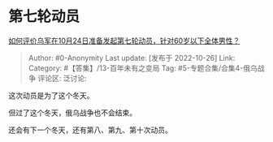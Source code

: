 # 第七轮动员
[如何评价乌军在10月24日准备发起第七轮动员，针对60岁以下全体男性？](https://www.zhihu.com/question/561915227/answer/2730528309)

> Author: #0-Anonymity
> Last update: [发布于 2022-10-26]
> Link:
> Category: #【答集】/13-百年未有之变局
> Tag: #5-专题合集/合集4-俄乌战争
> 评论区:
> 泛讨论:

这次动员是为了这个冬天。

但过了这个冬天，俄乌战争也不会结束。

还会有下一个冬天，还有第八、第九、第十次动员。
